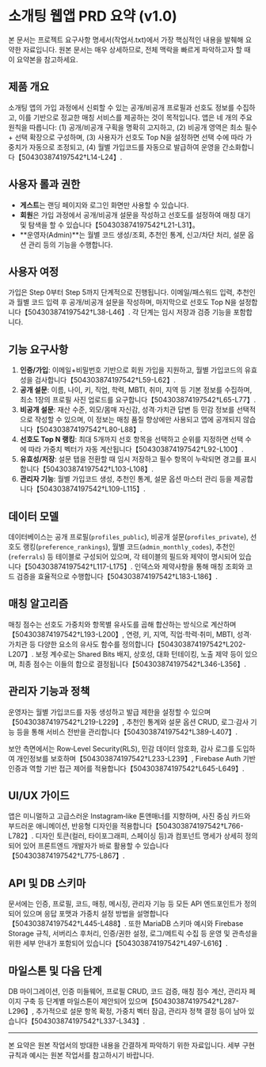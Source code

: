 # 소개팅 웹앱 PRD 요약 (v1.0)

본 문서는 프로젝트 요구사항 명세서(작업서.txt)에서 가장 핵심적인 내용을 발췌해
요약한 자료입니다. 원본 문서는 매우 상세하므로, 전체 맥락을 빠르게 파악하고자
할 때 이 요약본을 참고하세요.

## 제품 개요

소개팅 앱의 가입 과정에서 신뢰할 수 있는 공개/비공개 프로필과 선호도 정보를
수집하고, 이를 기반으로 정교한 매칭 서비스를 제공하는 것이 목적입니다. 앱은
네 개의 주요 원칙을 따릅니다: (1) 공개/비공개 구획을 명확히 고지하고,
(2) 비공개 영역은 최소 필수 + 선택 확장으로 구성하며, (3) 사용자가 선호도
Top N을 설정하면 선택 수에 따라 가중치가 자동으로 조정되고,
(4) 월별 가입코드를 자동으로 발급하여 운영을 간소화합니다【504303874197542†L14-L24】.

## 사용자 롤과 권한

- **게스트**는 랜딩 페이지와 로그인 화면만 사용할 수 있습니다.
- **회원**은 가입 과정에서 공개/비공개 설문을 작성하고 선호도를 설정하여
  매칭 대기 및 탐색을 할 수 있습니다【504303874197542†L21-L31】。
- **운영자(Admin)**는 월별 코드 생성/조회, 추천인 통계, 신고/차단 처리,
  설문 옵션 관리 등의 기능을 수행합니다.

## 사용자 여정

가입은 Step 0부터 Step 5까지 단계적으로 진행됩니다. 이메일/패스워드 입력,
추천인과 월별 코드 입력 후 공개/비공개 설문을 작성하며, 마지막으로
선호도 Top N을 설정합니다【504303874197542†L38-L46】. 각 단계는 임시
저장과 검증 기능을 포함합니다.

## 기능 요구사항

1. **인증/가입**: 이메일+비밀번호 기반으로 회원 가입을 지원하고,
   월별 가입코드의 유효성을 검사합니다【504303874197542†L59-L62】.
2. **공개 설문**: 이름, 나이, 키, 직업, 학력, MBTI, 취미, 지역 등 기본
   정보를 수집하며, 최소 1장의 프로필 사진 업로드를 요구합니다【504303874197542†L65-L77】.
3. **비공개 설문**: 재산 수준, 외모/몸매 자신감, 성격·가치관 답변 등
   민감 정보를 선택적으로 작성할 수 있으며, 이 정보는 매칭 품질 향상에만
   사용되고 앱에 공개되지 않습니다【504303874197542†L80-L88】.
4. **선호도 Top N 랭킹**: 최대 5개까지 선호 항목을 선택하고 순위를 지정하면
   선택 수에 따라 가중치 벡터가 자동 계산됩니다【504303874197542†L92-L100】.
5. **유효성/저장**: 설문 탭을 전환할 때 임시 저장하고 필수 항목이 누락되면
   경고를 표시합니다【504303874197542†L103-L108】.
6. **관리자 기능**: 월별 가입코드 생성, 추천인 통계, 설문 옵션 마스터 관리
   등을 제공합니다【504303874197542†L109-L115】.

## 데이터 모델

데이터베이스는 공개 프로필(`profiles_public`), 비공개 설문(`profiles_private`),
선호도 랭킹(`preference_rankings`), 월별 코드(`admin_monthly_codes`), 추천인
(`referrals`) 등 테이블로 구성되어 있으며, 각 테이블의 필드와 제약이
명시되어 있습니다【504303874197542†L117-L175】. 인덱스와 제약사항을 통해
매칭 조회와 코드 검증을 효율적으로 수행합니다【504303874197542†L183-L186】.

## 매칭 알고리즘

매칭 점수는 선호도 가중치와 항목별 유사도를 곱해 합산하는 방식으로 계산하며【504303874197542†L193-L200】,
연령, 키, 지역, 직업·학력·취미, MBTI, 성격·가치관 등 다양한 요소의
유사도 함수를 정의합니다【504303874197542†L202-L207】. 보정 계수로는
Shared Bits 배지, 상호성, 대화 턴테이킹, 노출 제약 등이 있으며, 최종 점수는
이들의 합으로 결정됩니다【504303874197542†L346-L356】.

## 관리자 기능과 정책

운영자는 월별 가입코드를 자동 생성하고 발급 제한을 설정할 수 있으며【504303874197542†L219-L229】,
추천인 통계와 설문 옵션 CRUD, 로그·감사 기능 등을 통해 서비스 전반을
관리합니다【504303874197542†L389-L407】.

보안 측면에서는 Row‑Level Security(RLS), 민감 데이터 암호화, 감사 로그를
도입하여 개인정보를 보호하며【504303874197542†L233-L239】, Firebase
Auth 기반 인증과 역할 기반 접근 제어를 적용합니다【504303874197542†L645-L649】.

## UI/UX 가이드

앱은 미니멀하고 고급스러운 Instagram‑like 톤앤매너를 지향하며, 사진 중심
카드와 부드러운 애니메이션, 반응형 디자인을 적용합니다【504303874197542†L766-L782】. 디자인
토큰(컬러, 타이포그래피, 스페이싱 등)과 컴포넌트 명세가 상세히 정의되어
있어 프론트엔드 개발자가 바로 활용할 수 있습니다【504303874197542†L775-L867】.

## API 및 DB 스키마

문서에는 인증, 프로필, 코드, 매칭, 메시징, 관리자 기능 등 모든 API
엔드포인트가 정의되어 있으며 응답 포맷과 가중치 설정 방법을 설명합니다【504303874197542†L445-L488】.
또한 MariaDB 스키마 예시와 Firebase Storage 규칙, 서버리스 후처리,
인증/권한 설정, 로그/메트릭 수집 등 운영 및 관측성을 위한 세부 안내가
포함되어 있습니다【504303874197542†L497-L616】.

## 마일스톤 및 다음 단계

DB 마이그레이션, 인증 미들웨어, 프로필 CRUD, 코드 검증, 매칭 점수 계산,
관리자 페이지 구축 등 단계별 마일스톤이 제안되어 있으며【504303874197542†L287-L296】,
추가적으로 설문 항목 확정, 가중치 벡터 잠금, 관리자 정책 결정 등이 남아
있습니다【504303874197542†L337-L343】.

---

본 요약은 원본 작업서의 방대한 내용을 간결하게 파악하기 위한 자료입니다.
세부 구현 규칙과 예시는 원본 작업서를 참고하시기 바랍니다.